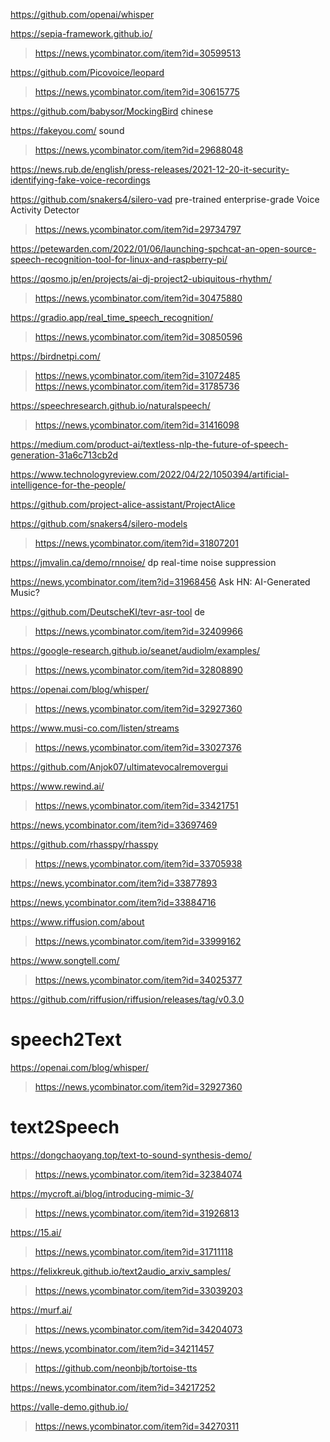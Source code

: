 https://github.com/openai/whisper

https://sepia-framework.github.io/
> https://news.ycombinator.com/item?id=30599513

https://github.com/Picovoice/leopard
> https://news.ycombinator.com/item?id=30615775

https://github.com/babysor/MockingBird chinese

https://fakeyou.com/ sound
> https://news.ycombinator.com/item?id=29688048

https://news.rub.de/english/press-releases/2021-12-20-it-security-identifying-fake-voice-recordings

https://github.com/snakers4/silero-vad pre-trained enterprise-grade Voice Activity Detector
> https://news.ycombinator.com/item?id=29734797

https://petewarden.com/2022/01/06/launching-spchcat-an-open-source-speech-recognition-tool-for-linux-and-raspberry-pi/

https://qosmo.jp/en/projects/ai-dj-project2-ubiquitous-rhythm/
> https://news.ycombinator.com/item?id=30475880

https://gradio.app/real_time_speech_recognition/
> https://news.ycombinator.com/item?id=30850596

https://birdnetpi.com/
> https://news.ycombinator.com/item?id=31072485
> https://news.ycombinator.com/item?id=31785736

https://speechresearch.github.io/naturalspeech/
> https://news.ycombinator.com/item?id=31416098

https://medium.com/product-ai/textless-nlp-the-future-of-speech-generation-31a6c713cb2d

https://www.technologyreview.com/2022/04/22/1050394/artificial-intelligence-for-the-people/

https://github.com/project-alice-assistant/ProjectAlice

https://github.com/snakers4/silero-models
> https://news.ycombinator.com/item?id=31807201

https://jmvalin.ca/demo/rnnoise/ dp real-time noise suppression

https://news.ycombinator.com/item?id=31968456 Ask HN: AI-Generated Music?

https://github.com/DeutscheKI/tevr-asr-tool de
> https://news.ycombinator.com/item?id=32409966

https://google-research.github.io/seanet/audiolm/examples/
> https://news.ycombinator.com/item?id=32808890

https://openai.com/blog/whisper/
> https://news.ycombinator.com/item?id=32927360

https://www.musi-co.com/listen/streams
> https://news.ycombinator.com/item?id=33027376

https://github.com/Anjok07/ultimatevocalremovergui

https://www.rewind.ai/
> https://news.ycombinator.com/item?id=33421751

https://news.ycombinator.com/item?id=33697469

https://github.com/rhasspy/rhasspy
> https://news.ycombinator.com/item?id=33705938

https://news.ycombinator.com/item?id=33877893

https://news.ycombinator.com/item?id=33884716

https://www.riffusion.com/about
> https://news.ycombinator.com/item?id=33999162

https://www.songtell.com/
> https://news.ycombinator.com/item?id=34025377

https://github.com/riffusion/riffusion/releases/tag/v0.3.0

# speech2Text
https://openai.com/blog/whisper/
> https://news.ycombinator.com/item?id=32927360

# text2Speech
https://dongchaoyang.top/text-to-sound-synthesis-demo/
> https://news.ycombinator.com/item?id=32384074

https://mycroft.ai/blog/introducing-mimic-3/
> https://news.ycombinator.com/item?id=31926813

https://15.ai/
> https://news.ycombinator.com/item?id=31711118

https://felixkreuk.github.io/text2audio_arxiv_samples/
> https://news.ycombinator.com/item?id=33039203

https://murf.ai/
> https://news.ycombinator.com/item?id=34204073

https://news.ycombinator.com/item?id=34211457
> https://github.com/neonbjb/tortoise-tts

https://news.ycombinator.com/item?id=34217252

https://valle-demo.github.io/
> https://news.ycombinator.com/item?id=34270311